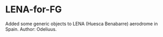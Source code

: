# LENA-for-FG
Added some generic objects to LENA (Huesca Benabarre) aerodrome in Spain.
Author: Odeliuus.
